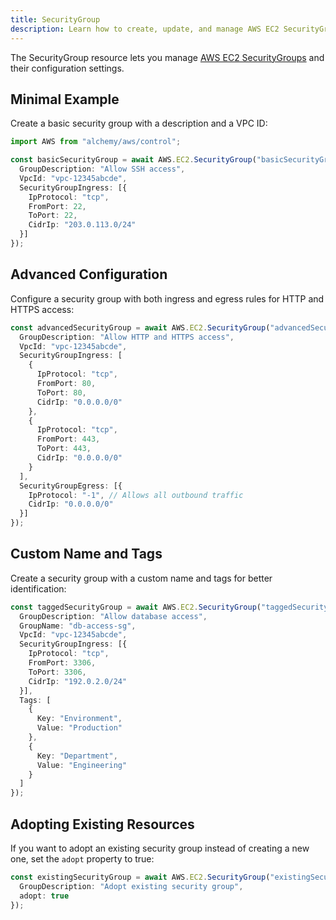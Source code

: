 ```yaml
---
title: SecurityGroup
description: Learn how to create, update, and manage AWS EC2 SecurityGroups using Alchemy Cloud Control.
---
```



The SecurityGroup resource lets you manage [AWS EC2 SecurityGroups](https://docs.aws.amazon.com/ec2/latest/userguide/) and their configuration settings.

## Minimal Example

Create a basic security group with a description and a VPC ID:

```ts
import AWS from "alchemy/aws/control";

const basicSecurityGroup = await AWS.EC2.SecurityGroup("basicSecurityGroup", {
  GroupDescription: "Allow SSH access",
  VpcId: "vpc-12345abcde",
  SecurityGroupIngress: [{
    IpProtocol: "tcp",
    FromPort: 22,
    ToPort: 22,
    CidrIp: "203.0.113.0/24"
  }]
});
```

## Advanced Configuration

Configure a security group with both ingress and egress rules for HTTP and HTTPS access:

```ts
const advancedSecurityGroup = await AWS.EC2.SecurityGroup("advancedSecurityGroup", {
  GroupDescription: "Allow HTTP and HTTPS access",
  VpcId: "vpc-12345abcde",
  SecurityGroupIngress: [
    {
      IpProtocol: "tcp",
      FromPort: 80,
      ToPort: 80,
      CidrIp: "0.0.0.0/0"
    },
    {
      IpProtocol: "tcp",
      FromPort: 443,
      ToPort: 443,
      CidrIp: "0.0.0.0/0"
    }
  ],
  SecurityGroupEgress: [{
    IpProtocol: "-1", // Allows all outbound traffic
    CidrIp: "0.0.0.0/0"
  }]
});
```

## Custom Name and Tags

Create a security group with a custom name and tags for better identification:

```ts
const taggedSecurityGroup = await AWS.EC2.SecurityGroup("taggedSecurityGroup", {
  GroupDescription: "Allow database access",
  GroupName: "db-access-sg",
  VpcId: "vpc-12345abcde",
  SecurityGroupIngress: [{
    IpProtocol: "tcp",
    FromPort: 3306,
    ToPort: 3306,
    CidrIp: "192.0.2.0/24"
  }],
  Tags: [
    {
      Key: "Environment",
      Value: "Production"
    },
    {
      Key: "Department",
      Value: "Engineering"
    }
  ]
});
```

## Adopting Existing Resources

If you want to adopt an existing security group instead of creating a new one, set the `adopt` property to true:

```ts
const existingSecurityGroup = await AWS.EC2.SecurityGroup("existingSecurityGroup", {
  GroupDescription: "Adopt existing security group",
  adopt: true
});
```
